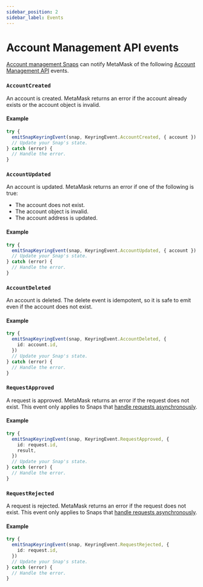 ```yaml
---
sidebar_position: 2
sidebar_label: Events
---
```


# Account Management API events

[Account management Snaps](../../../features/custom-evm-accounts/index.md) can notify MetaMask of the
following [Account Management API](index.md) events.

### `AccountCreated`

An account is created.
MetaMask returns an error if the account already exists or the account object is invalid.

#### Example

```typescript
try {
  emitSnapKeyringEvent(snap, KeyringEvent.AccountCreated, { account })
  // Update your Snap's state.
} catch (error) {
  // Handle the error.
}
```

### `AccountUpdated`

An account is updated.
MetaMask returns an error if one of the following is true:

- The account does not exist.
- The account object is invalid.
- The account address is updated.

#### Example

```typescript
try {
  emitSnapKeyringEvent(snap, KeyringEvent.AccountUpdated, { account })
  // Update your Snap's state.
} catch (error) {
  // Handle the error.
}
```

### `AccountDeleted`

An account is deleted.
The delete event is idempotent, so it is safe to emit even if the account does not exist.

#### Example

```typescript
try {
  emitSnapKeyringEvent(snap, KeyringEvent.AccountDeleted, {
    id: account.id,
  })
  // Update your Snap's state.
} catch (error) {
  // Handle the error.
}
```

### `RequestApproved`

A request is approved.
MetaMask returns an error if the request does not exist.
This event only applies to Snaps that
[handle requests asynchronously](../../../features/custom-evm-accounts/index.md#asynchronous-transaction-flow).

#### Example

```typescript
try {
  emitSnapKeyringEvent(snap, KeyringEvent.RequestApproved, {
    id: request.id,
    result,
  })
  // Update your Snap's state.
} catch (error) {
  // Handle the error.
}
```

### `RequestRejected`

A request is rejected.
MetaMask returns an error if the request does not exist.
This event only applies to Snaps that
[handle requests asynchronously](../../../features/custom-evm-accounts/index.md#asynchronous-transaction-flow).

#### Example

```typescript
try {
  emitSnapKeyringEvent(snap, KeyringEvent.RequestRejected, {
    id: request.id,
  })
  // Update your Snap's state.
} catch (error) {
  // Handle the error.
}
```
